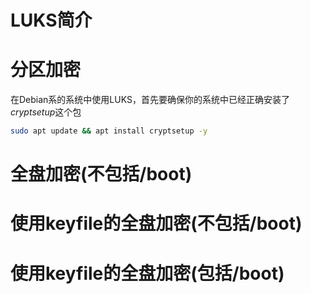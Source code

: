 # LUKS简介

# 分区加密
在Debian系的系统中使用LUKS，首先要确保你的系统中已经正确安装了*cryptsetup*这个包

```sh
sudo apt update && apt install cryptsetup -y
```

# 全盘加密(不包括/boot)

# 使用keyfile的全盘加密(不包括/boot)

# 使用keyfile的全盘加密(包括/boot)